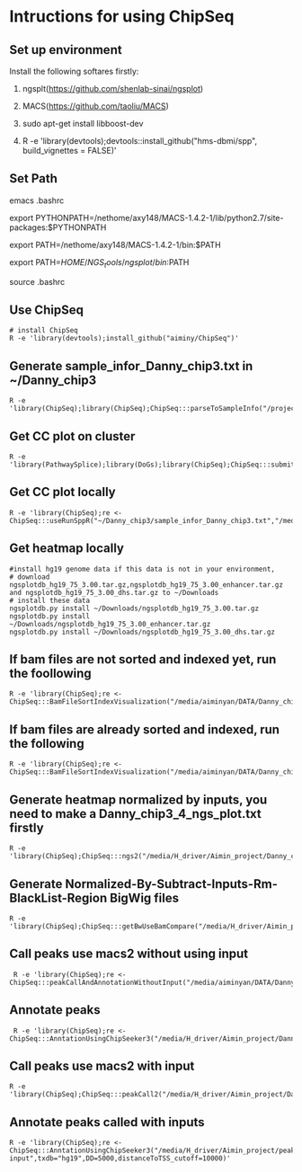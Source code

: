 # Intructions for using ChipSeq

## Set up environment

Install the following softares firstly:

1. ngsplt(https://github.com/shenlab-sinai/ngsplot)

2. MACS(https://github.com/taoliu/MACS)

3. sudo apt-get install libboost-dev

4. R -e 'library(devtools);devtools::install_github("hms-dbmi/spp", build_vignettes = FALSE)'

## Set Path

emacs .bashrc

export PYTHONPATH=/nethome/axy148/MACS-1.4.2-1/lib/python2.7/site-packages:$PYTHONPATH

export PATH=/nethome/axy148/MACS-1.4.2-1/bin:$PATH

export PATH=$HOME/NGS_tools/ngsplot/bin:$PATH

source .bashrc

## Use ChipSeq
```{r}
# install ChipSeq
R -e 'library(devtools);install_github("aiminy/ChipSeq")'
```

## Generate sample_infor_Danny_chip3.txt in ~/Danny_chip3
```{r} 
R -e 'library(ChipSeq);library(ChipSeq);ChipSeq:::parseToSampleInfo("/projects/scratch/bbc/Project/Danny_chip3/Filtered_bam","*.bam$","~/Danny_chip3","sample_infor_Danny_chip3.txt","Danny_chip3")'
```  

## Get CC plot on cluster
```{r}
R -e 'library(PathwaySplice);library(DoGs);library(ChipSeq);ChipSeq:::submitJob4useRunSppR(""~/Danny_chip3/sample_infor_Danny_chip3.txt","/projects/scratch/bbc/Project/Danny_chip3/Filtered_bam","/scratch/projects/bbc/aiminy_project/Danny_chip3_Chipseq_QC")'
```

## Get CC plot locally
```{r}
R -e 'library(ChipSeq);re <- ChipSeq:::useRunSppR("~/Danny_chip3/sample_infor_Danny_chip3.txt","/media/aiminyan/DATA/Danny_chip3","/media/aiminyan/DATA/Danny_chip3_chipSeq_QC")'
```

## Get heatmap locally
```{r}
#install hg19 genome data if this data is not in your environment, 
# download ngsplotdb_hg19_75_3.00.tar.gz,ngsplotdb_hg19_75_3.00_enhancer.tar.gz and ngsplotdb_hg19_75_3.00_dhs.tar.gz to ~/Downloads
# install these data
ngsplotdb.py install ~/Downloads/ngsplotdb_hg19_75_3.00.tar.gz
ngsplotdb.py install ~/Downloads/ngsplotdb_hg19_75_3.00_enhancer.tar.gz
ngsplotdb.py install ~/Downloads/ngsplotdb_hg19_75_3.00_dhs.tar.gz
```

## If bam files are not sorted and indexed yet, run the foollowing 
```{r}
R -e 'library(ChipSeq);re <- ChipSeq:::BamFileSortIndexVisualization("/media/aiminyan/DATA/Danny_chip3","*.bam$","/media/aiminyan/DATA/Danny_chip3_heatmap",5000,"Hs")'
```  

## If bam files are already sorted and indexed, run the following 
```{r}
R -e 'library(ChipSeq);re <- ChipSeq:::BamFileSortIndexVisualization("/media/aiminyan/DATA/Danny_chip3","*.bam$","/media/aiminyan/DATA/Danny_chip3_heatmap",5000,"Hs",bam.sort=TRUE)'
```  

## Generate heatmap normalized by inputs, you need to make a Danny_chip3_4_ngs_plot.txt firstly
```{r}
R -e 'library(ChipSeq);ChipSeq:::ngs2("/media/H_driver/Aimin_project/Danny_chip3_4_ngs_plot.txt",5000,"/media/H_driver/Aimin_project/heapmapNormalizedByInput")'
```

## Generate Normalized-By-Subtract-Inputs-Rm-BlackList-Region BigWig files
```{r}
R -e 'library(ChipSeq);ChipSeq:::getBwUseBamCompare("/media/H_driver/Aimin_project/Danny_chip3.txt","/media/H_driver/Aimin_project/REF/consensusBlacklist.bed","/media/H_driver/Aimin_project/Norma_sub_Coverage_rm_bl")'
```

## Call peaks use macs2 without using input
```{r} 
 R -e 'library(ChipSeq);re <- ChipSeq:::peakCallAndAnnotationWithoutInput("/media/aiminyan/DATA/Danny_chip3","/media/H_driver/Danny_chip3_macs2_call","hs","macs2",0.0001)'
```

## Annotate peaks
```{r}
 R -e 'library(ChipSeq);re <- ChipSeq:::AnntationUsingChipSeeker3("/media/H_driver/Aimin_project/Danny_chip3_macs2_call/PeakCall","*.narrowPeak$","/media/H_driver/Aimin_project/Danny_chip3_macs2_annotation",txdb="hg19",DD=5000,distanceToTSS_cutoff=10000)'
```

## Call peaks use macs2 with input
```{r}
R -e 'library(ChipSeq);ChipSeq:::peakCall2("/media/H_driver/Aimin_project/Danny_chip3.txt","hs","/media/H_driver/Aimin_project/peak_call_with_input","macs2",0.00001)'
```

## Annotate peaks called with inputs
```{r}
R -e 'library(ChipSeq);re <- ChipSeq:::AnntationUsingChipSeeker3("/media/H_driver/Aimin_project/peak_call_with_input","*.narrowPeak$","/media/H_driver/Aimin_project/Danny_chip3_macs2_annotation_with_ input",txdb="hg19",DD=5000,distanceToTSS_cutoff=10000)'
```